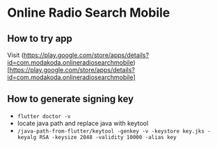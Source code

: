 # Online Radio Search Mobile

## How to try app
Visit (https://play.google.com/store/apps/details?id=com.modakoda.onlineradiosearchmobile)[https://play.google.com/store/apps/details?id=com.modakoda.onlineradiosearchmobile]

## How to generate signing key
* `flutter doctor -v`
* locate java path and replace java with keytool
* `/java-path-from-flutter/keytool -genkey -v -keystore key.jks -keyalg RSA -keysize 2048 -validity 10000 -alias key`